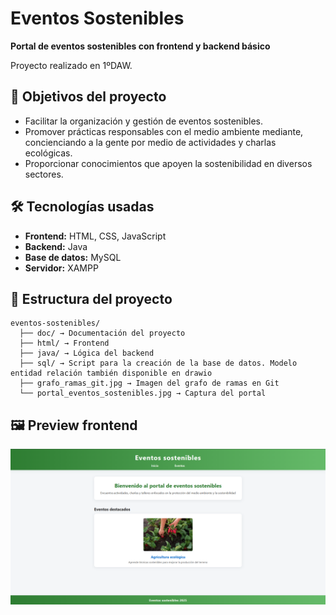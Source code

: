 # Eventos Sostenibles

**Portal de eventos sostenibles con frontend y backend básico**

Proyecto realizado en 1ºDAW.

## 🌱 Objetivos del proyecto

- Facilitar la organización y gestión de eventos sostenibles.
- Promover prácticas responsables con el medio ambiente mediante, concienciando a la gente por medio de actividades y charlas ecológicas.
- Proporcionar conocimientos que apoyen la sostenibilidad en diversos sectores.

## 🛠️ Tecnologías usadas

- **Frontend:** HTML, CSS, JavaScript
- **Backend:** Java
- **Base de datos:** MySQL
- **Servidor:** XAMPP

## 📁 Estructura del proyecto

```
eventos-sostenibles/
  ├── doc/ → Documentación del proyecto
  ├── html/ → Frontend
  ├── java/ → Lógica del backend
  ├── sql/ → Script para la creación de la base de datos. Modelo entidad relación también disponible en drawio
  ├── grafo_ramas_git.jpg → Imagen del grafo de ramas en Git
  └── portal_eventos_sostenibles.jpg → Captura del portal
```

## 🖼️ Preview frontend
![Preview portal](portal_eventos_sostenibles.jpg)
